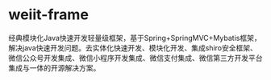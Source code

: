 # weiit-frame
经典模块化Java快速开发轻量级框架，基于Spring+SpringMVC+Mybatis框架，解决java快速开发问题。去实体化快速开发、模块化开发、集成shiro安全框架、微信公众号开发集成、微信小程序开发集成、微信支付集成、微信第三方开发平台集成与一体的开源解决方案。
